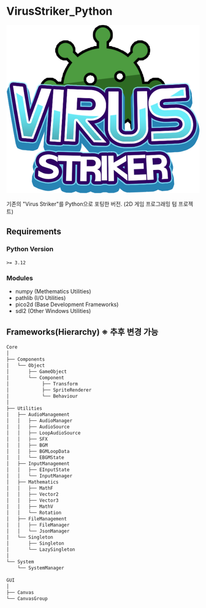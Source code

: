 # VirusStriker_Python
![Virus Striker](./Resources/Sprites/GUI/Sprite_Logo.png)


기존의 "Virus Striker"를 Python으로 포팅한 버전. (2D 게임 프로그래밍 텀 프로젝트)

## Requirements
### Python Version
`>= 3.12`
### Modules
* numpy (Methematics Utilities)
* pathlib (I/O Utilities)
* pico2d (Base Development Frameworks)
* sdl2 (Other Windows Utilities)
## Frameworks(Hierarchy) ※ 추후 변경 가능
```
Core
│
├── Components
│   └── Object
│       ├── GameObject
│       └── Component
│            ├── Transform
│            ├── SpriteRenderer
│            └── Behaviour
│
├── Utilities
│   ├── AudioManagement
│   │   ├── AudioManager
│   │   ├── AudioSource
│   │   ├── LoopAudioSource
│   │   ├── SFX
│   │   ├── BGM
│   │   ├── BGMLoopData
│   │   └── EBGMState
│   ├── InputManagement
│   │   ├── EInputState
│   │   └── InputManager
│   ├── Mathematics
│   │   ├── MathF
│   │   ├── Vector2
│   │   ├── Vector3
│   │   ├── MathV
│   │   └── Rotation
│   ├── FileManagement
│   │   ├── FileManager
│   │   └── JsonManager
│   └── Singleton
│       ├── Singleton
│       └── LazySingleton
│
└── System
    └── SystemManager

GUI
│
├── Canvas
└── CanvasGroup

```

